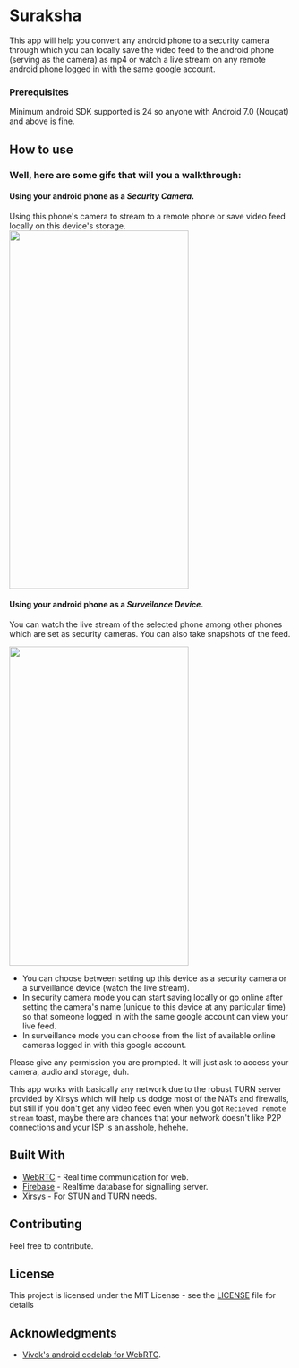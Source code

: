 # Suraksha


This app will help you convert any android phone to a security camera through which you can locally save the video
feed to the android phone (serving as the camera) as mp4 or watch a live stream on any remote android phone logged in with the same google account.


### Prerequisites

Minimum android SDK supported is 24 so anyone with Android 7.0 (Nougat) and above is fine.

## How to use


### Well, here are some gifs that will you a walkthrough:

#### Using your android phone as a *Security Camera*. 
Using this phone's camera to stream to a remote phone or save video feed locally on this device's storage.
<img src="https://github.com/cannizarro/Suraksha/raw/master/Security.gif" width="320" height="640" />

#### Using your android phone as a *Surveilance Device*. 
You can watch the live stream of the selected phone among other phones which are set as security cameras. You can also take snapshots of the feed.

<img src="https://github.com/cannizarro/Suraksha/raw/master/Surveillance.gif" width="320" height="570" />

* You can choose between setting up this device as a security camera or a surveillance device (watch the live stream).
* In security camera mode you can start saving locally or go online after setting the camera's name (unique to this device at any particular time) so that someone logged in with the same google account can view your live feed.
* In surveillance mode you can choose from the list of available online cameras logged in with this google account.

Please give any permission you are prompted. It will just ask to access your camera, audio and storage, duh.

This app works with basically any network due to the robust TURN server provided by Xirsys which will help us dodge most of the NATs and firewalls, but still if you don't get any video feed even when you got `Recieved remote stream` toast, maybe there are chances that your network doesn't like P2P connections and your ISP is an asshole, hehehe.


## Built With

* [WebRTC](https://webrtc.org/native-code/android/) - Real time communication for web.
* [Firebase](https://firebase.google.com/) - Realtime database for signalling server.
* [Xirsys](https://xirsys.com/) - For STUN and TURN needs.

## Contributing

Feel free to contribute.

## License

This project is licensed under the MIT License - see the [LICENSE](LICENSE) file for details

## Acknowledgments

* [Vivek's android codelab for WebRTC](https://github.com/vivek1794/webrtc-android-codelab).
